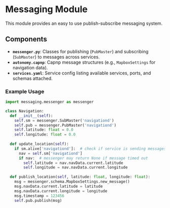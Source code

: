 # Messaging Module

This module provides an easy to use publish-subscribe messaging system.

## Components

- **`messenger.py`**: Classes for publishing (`PubMaster`) and subscribing (`SubMaster`) to messages across services.
- **`autonomy.capnp`**: Capnp message structures (e.g., `MapboxSettings` for navigation data).
- **`services.yaml`**: Service config listing available services, ports, and schemas attached.

### Example Usage
```py
import messaging.messenger as messenger

class Navigation:
  def __init__(self):
    self.sm = messenger.SubMaster('navigationd')
    self.pub = messenger.PubMaster('navigationd')
    self.latitude: float = 0.0
    self.longitude: float = 0.0
  
  def update_location(self):
    if sm.alive['navigationd']:  # check if service is sending messages within timeout window
      nav = self.sm['navigationd']
      if nav:  # messenger may return None if message timed out
        self.latitude = nav.navData.current.latitude
        self.longitude = nav.navData.current.longitude
  
  def publish_location(self, latitude: float, longitude: float):
    msg = messenger.schema.MapboxSettings.new_message()
    msg.navData.current.latitude = latitude
    msg.navData.current.longitude = longitude
    msg.timestamp = 123456
    self.pub.publish(msg)
```
